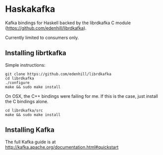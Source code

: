 # Haskakafka

Kafka bindings for Haskell backed by the 
librdkafka C module (https://github.com/edenhill/librdkafka). 

Currently limited to consumers only.

## Installing librtkafka

Simple instructions:

    git clone https://github.com/edenhill/librdkafka
    cd librdkafka
    ./configure
    make && sudo make install

On OSX, the C++ bindings were failing for me. If this is the case, just install the C bindings alone. 

    cd librdkafka/src
    make && sudo make install

## Installing Kafka

The full Kafka guide is at http://kafka.apache.org/documentation.html#quickstart
